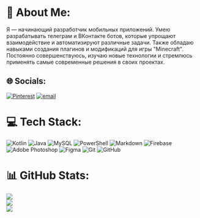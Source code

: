 # 💫 About Me:
Я — начинающий разработчик мобильных приложений. Умею разрабатывать телеграм и ВКонтакте ботов, которые упрощают взаимодействие и автоматизируют различные задачи. Также обладаю навыками создания плагинов и модификаций для игры "Minecraft". Постоянно совершенствуюсь, изучаю новые технологии и стремлюсь применять самые современные решения в своих проектах.


## 🌐 Socials:
[![Pinterest](https://img.shields.io/badge/Pinterest-%23E60023.svg?logo=Pinterest&logoColor=white)](https://pinterest.com/YGOLOK) [![email](https://img.shields.io/badge/Email-D14836?logo=gmail&logoColor=white)](mailto:igor6666nasybulla@gmail.com) 

# 💻 Tech Stack:
![Kotlin](https://img.shields.io/badge/kotlin-%237F52FF.svg?style=for-the-badge&logo=kotlin&logoColor=white) ![Java](https://img.shields.io/badge/java-%23ED8B00.svg?style=for-the-badge&logo=openjdk&logoColor=white) ![MySQL](https://img.shields.io/badge/mysql-4479A1.svg?style=for-the-badge&logo=mysql&logoColor=white) ![PowerShell](https://img.shields.io/badge/PowerShell-%235391FE.svg?style=for-the-badge&logo=powershell&logoColor=white) ![Markdown](https://img.shields.io/badge/markdown-%23000000.svg?style=for-the-badge&logo=markdown&logoColor=white) ![Firebase](https://img.shields.io/badge/firebase-%23039BE5.svg?style=for-the-badge&logo=firebase) ![Adobe Photoshop](https://img.shields.io/badge/adobe%20photoshop-%2331A8FF.svg?style=for-the-badge&logo=adobe%20photoshop&logoColor=white) ![Figma](https://img.shields.io/badge/figma-%23F24E1E.svg?style=for-the-badge&logo=figma&logoColor=white) ![Git](https://img.shields.io/badge/git-%23F05033.svg?style=for-the-badge&logo=git&logoColor=white) ![GitHub](https://img.shields.io/badge/github-%23121011.svg?style=for-the-badge&logo=github&logoColor=white)
# 📊 GitHub Stats:
![](https://github-readme-stats.vercel.app/api?username=k1llm3sixy&theme=dark&hide_border=false&include_all_commits=false&count_private=false)<br/>
![](https://nirzak-streak-stats.vercel.app/?user=k1llm3sixy&theme=dark&hide_border=false)<br/>
![](https://github-readme-stats.vercel.app/api/top-langs/?username=k1llm3sixy&theme=dark&hide_border=false&include_all_commits=false&count_private=false&layout=compact)

<!-- Proudly created with GPRM ( https://gprm.itsvg.in ) -->
